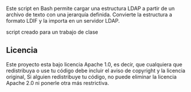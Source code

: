 Este script en Bash permite cargar una estructura LDAP a partir de un archivo de texto con una jerarquía definida. Convierte la estructura a formato LDIF y la importa en un servidor LDAP.

script creado para un trabajo de clase

## Licencia

Este proyecto esta bajo licencia Apache 1.0, es decir, que cualquiera que redistribuya o use tu código debe incluir el aviso de copyright y la licencia original, Si alguien redistribuye tu código, no puede eliminar la licencia Apache 2.0 ni ponerle otra más restrictiva. 
